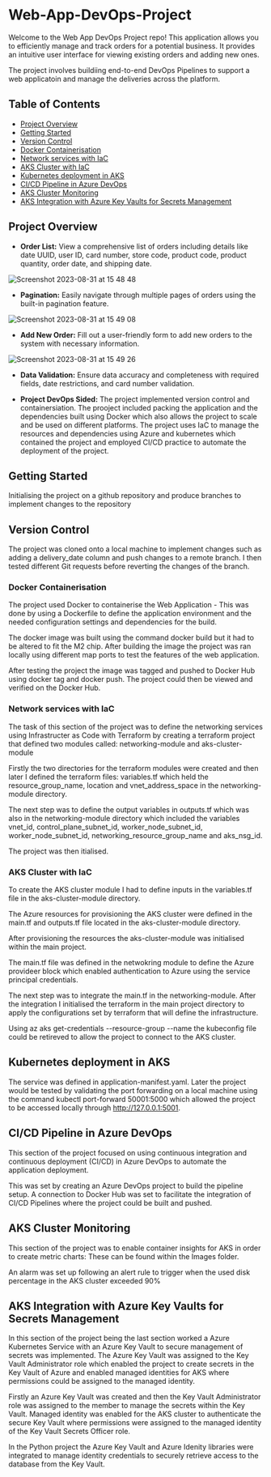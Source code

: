 # Web-App-DevOps-Project

Welcome to the Web App DevOps Project repo! This application allows you to efficiently manage and track orders for a potential business. It provides an intuitive user interface for viewing existing orders and adding new ones.

The project involves buildiing end-to-end DevOps Pipelines to support a web applicatoin and manage the deliveries across the platform. 

## Table of Contents

- [Project Overview](#Project-Overview)
- [Getting Started](#getting-started)
- [Version Control](#version-control)
- [Docker Containerisation ](#docker-containerisation)
- [Network services with IaC](#network-services-with-iac)
- [AKS Cluster with IaC](#aks-cluster-with-iac)
- [Kubernetes deployment in AKS](#Project-Overview)
- [CI/CD Pipeline in Azure DevOps](#cicd-pipeline-in-azure-devops)
- [AKS Cluster Monitoring](#aks-cluster-monitoring)
- [AKS Integration with Azure Key Vaults for Secrets Management](#aks-integration-with-azure-key-vaults-for-secrets-management)

## Project Overview

- **Order List:** View a comprehensive list of orders including details like date UUID, user ID, card number, store code, product code, product quantity, order date, and shipping date.
  
![Screenshot 2023-08-31 at 15 48 48](https://github.com/maya-a-iuga/Web-App-DevOps-Project/assets/104773240/3a3bae88-9224-4755-bf62-567beb7bf692)

- **Pagination:** Easily navigate through multiple pages of orders using the built-in pagination feature.
  
![Screenshot 2023-08-31 at 15 49 08](https://github.com/maya-a-iuga/Web-App-DevOps-Project/assets/104773240/d92a045d-b568-4695-b2b9-986874b4ed5a)

- **Add New Order:** Fill out a user-friendly form to add new orders to the system with necessary information.
  
![Screenshot 2023-08-31 at 15 49 26](https://github.com/maya-a-iuga/Web-App-DevOps-Project/assets/104773240/83236d79-6212-4fc3-afa3-3cee88354b1a)

- **Data Validation:** Ensure data accuracy and completeness with required fields, date restrictions, and card number validation.

- **Project DevOps Sided:** The project implemented version control and containersiation. The prooject included packing the application and the dependencies built using Docker which also allows the project to scale and be used on different platforms. The project uses IaC to manage the resources and dependencies using Azure and kubernetes which contained the project and employed CI/CD practice to automate the deployment of the project.

## Getting Started

Initialising the project on a github repository and produce branches to implement changes to the repository

## Version Control 

The project was cloned onto a local machine to implement changes such as adding a delivery_date column and push changes to a remote branch. I then tested different Git requests before reverting the changes of the branch.

### Docker Containerisation 

The project used Docker to containerise the Web Application - This was done by using a Dockerfile to define the application environment and the needed configuration settings and dependencies for the build. 

The docker image was built using the command docker build but it had to be altered to fit the M2 chip. 
After building the image the project was ran locally using different map ports to test the features of the web application. 

After testing the project the image was tagged and pushed to Docker Hub using docker tag and docker push. The project could then be viewed and verified on the Docker Hub.

### Network services with IaC

The task of this section of the project was to define the networking services using Infrastructer as Code with Terraform by creating a terraform project that defined two modules called: 
networking-module and aks-cluster-module

Firstly the two directories for the terraform modules were created and then later I defined the terraform files: variables.tf which held the resource_group_name, location and vnet_address_space in the networking-module directory. 

The next step was to define the output variables in outputs.tf which was also in the networking-module directory which included the variables vnet_id, control_plane_subnet_id, worker_node_subnet_id, worker_node_subnet_id, networking_resource_group_name and aks_nsg_id.

The project was then itialised.

### AKS Cluster with IaC

To create the AKS cluster module I had to define inputs in the variables.tf file in the aks-cluster-module directory. 

The Azure resources for provisioning the AKS cluster were defined in the main.tf and outputs.tf file located in the aks-cluster-module directory. 

After provisioning the resources the aks-cluster-module was initialised within the main project.

The main.tf file was defined in the netwokring module to define the Azure provideer block which enabled authentication to Azure using the service principal credentials. 

The next step was to integrate the main.tf in the networking-module. After the integration I initialised the terraform in the main project directory to apply the configurations set by terraform that will define the infrastructure.

Using az aks get-credentials --resource-group <your-resource-group> --name <your-aks-cluster-name> the kubeconfig file could be retireved to allow the project to connect to the AKS cluster.

## Kubernetes deployment in AKS

The service was defined in application-manifest.yaml. 
Later the project would be tested by validating the port forwarding on a local machine using the command kubectl port-forward <pod-name> 50001:5000 which allowed the project to be accessed locally through http://127.0.0.1:5001.

## CI/CD Pipeline in Azure DevOps

This section of the project focused on using continuous integration and continuous deployment (CI/CD) in Azure DevOps to automate the application deployment. 

This was set by creating an Azure DevOps project to build the pipeline setup. 
A connection to Docker Hub was set to facilitate the integration of CI/CD Pipelines where the project could be built and pushed. 

## AKS Cluster Monitoring 

This section of the project was to enable container insights for AKS in order to create metric charts: 
These can be found within the Images folder. 

An alarm was set up following an alert rule to trigger when the used disk percentage in the AKS cluster exceeded 90%

## AKS Integration with Azure Key Vaults for Secrets Management 

In this section of the project being the last section worked a Azure Kubernetes Service with an Azure Key Vault to secure management of secrets was implemented. The Azure Key Vault was assigned to the Key Vault Administrator role which enabled the project to create secrets in the Key Vault of Azure and enabled managed identities for AKS where permissions could be assigned to the managed identity.

Firstly an Azure Key Vault was created and then the Key Vault Administrator role was assigned to the member to manage the secrets within the Key Vault. 
Managed identity was enabled for the AKS cluster to authenticate the secure Key Vault where permissions were assigned to the managed identity of the Key Vault Secrets Officer role.

In the Python project the Azure Key Vault and Azure Idenity libraries were integrated to manage identity credentials to securely retrieve access to the database from the Key Vault.
